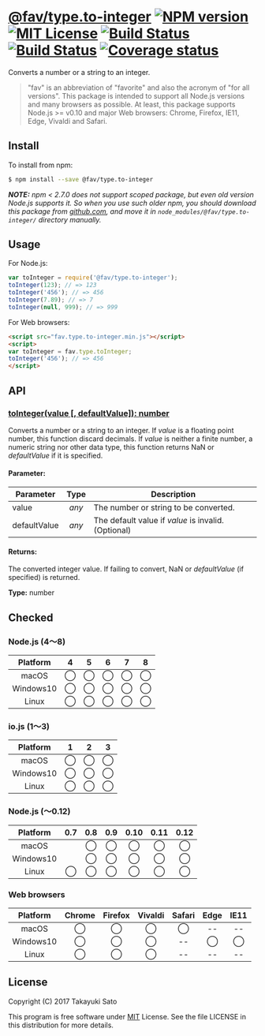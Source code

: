 # [@fav/type.to-integer][repo-url] [![NPM version][npm-img]][npm-url] [![MIT License][mit-img]][mit-url] [![Build Status][travis-img]][travis-url] [![Build Status][appveyor-img]][appveyor-url] [![Coverage status][coverage-img]][coverage-url]

Converts a number or a string to an integer.

> "fav" is an abbreviation of "favorite" and also the acronym of "for all versions".
> This package is intended to support all Node.js versions and many browsers as possible.
> At least, this package supports Node.js >= v0.10 and major Web browsers: Chrome, Firefox, IE11, Edge, Vivaldi and Safari.

## Install

To install from npm:

```sh
$ npm install --save @fav/type.to-integer
```

***NOTE:*** *npm < 2.7.0 does not support scoped package, but even old version Node.js supports it. So when you use such older npm, you should download this package from [github.com][repo-url], and move it in `node_modules/@fav/type.to-integer/` directory manually.*


## Usage

For Node.js:

```js
var toInteger = require('@fav/type.to-integer');
toInteger(123); // => 123
toInteger('456'); // => 456
toInteger(7.89); // => 7
toInteger(null, 999); // => 999
```

For Web browsers:

```html
<script src="fav.type.to-integer.min.js"></script>
<script>
var toInteger = fav.type.toInteger;
toInteger('456'); // => 456
</script>
```


## API

### <u>toInteger(value [, defaultValue]): number</u>

Converts a number or a string to an integer.
If *value* is a floating point number, this function discard decimals.
If *value* is neither a finite number, a numeric string nor other data type, this function returns NaN or *defaultValue* if it is specified.

#### Parameter:

| Parameter    |  Type  | Description                           |
|--------------|:------:|---------------------------------------|
| value        | *any*  | The number or string to be converted. |
| defaultValue | *any*  | The default value if *value* is invalid. (Optional) |

#### Returns:

The converted integer value. If failing to convert, NaN or *defaultValue* (if specified) is returned. 

**Type:** number


## Checked                                                                      

### Node.js (4〜8)

| Platform  |   4    |   5    |   6    |   7    |   8    |
|:---------:|:------:|:------:|:------:|:------:|:------:|
| macOS     |&#x25ef;|&#x25ef;|&#x25ef;|&#x25ef;|&#x25ef;|
| Windows10 |&#x25ef;|&#x25ef;|&#x25ef;|&#x25ef;|&#x25ef;|
| Linux     |&#x25ef;|&#x25ef;|&#x25ef;|&#x25ef;|&#x25ef;|

### io.js (1〜3)

| Platform  |   1    |   2    |   3    |
|:---------:|:------:|:------:|:------:|
| macOS     |&#x25ef;|&#x25ef;|&#x25ef;|
| Windows10 |&#x25ef;|&#x25ef;|&#x25ef;|
| Linux     |&#x25ef;|&#x25ef;|&#x25ef;|

### Node.js (〜0.12)

| Platform  |  0.7   |  0.8   |  0.9   |  0.10  |  0.11  |  0.12  |
|:---------:|:------:|:------:|:------:|:------:|:------:|:------:|
| macOS     |        |&#x25ef;|&#x25ef;|&#x25ef;|&#x25ef;|&#x25ef;|
| Windows10 |        |&#x25ef;|&#x25ef;|&#x25ef;|&#x25ef;|&#x25ef;|
| Linux     |&#x25ef;|&#x25ef;|&#x25ef;|&#x25ef;|&#x25ef;|&#x25ef;|

### Web browsers

| Platform  | Chrome | Firefox | Vivaldi | Safari |  Edge  | IE11   |
|:---------:|:------:|:-------:|:-------:|:------:|:------:|:------:|
| macOS     |&#x25ef;|&#x25ef; |&#x25ef; |&#x25ef;|   --   |   --   |
| Windows10 |&#x25ef;|&#x25ef; |&#x25ef; |   --   |&#x25ef;|&#x25ef;|
| Linux     |&#x25ef;|&#x25ef; |&#x25ef; |   --   |   --   |   --   |


## License

Copyright (C) 2017 Takayuki Sato

This program is free software under [MIT][mit-url] License.
See the file LICENSE in this distribution for more details.


[repo-url]: https://github.com/sttk/fav-type.to-integer/
[npm-img]: https://img.shields.io/badge/npm-v1.0.0-blue.svg
[npm-url]: https://www.npmjs.com/package/@fav/type.to-integer
[mit-img]: https://img.shields.io/badge/license-MIT-green.svg
[mit-url]: https://opensource.org/licenses/MIT
[travis-img]: https://travis-ci.org/sttk/fav-type.to-integer.svg?branch=master
[travis-url]: https://travis-ci.org/sttk/fav-type.to-integer
[appveyor-img]: https://ci.appveyor.com/api/projects/status/github/sttk/fav-type.to-integer?branch=master&svg=true
[appveyor-url]: https://ci.appveyor.com/project/sttk/fav-type-to-integer
[coverage-img]: https://coveralls.io/repos/github/sttk/fav-type.to-integer/badge.svg?branch=master
[coverage-url]: https://coveralls.io/github/sttk/fav-type.to-integer?branch=master
